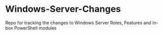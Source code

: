 # Windows-Server-Changes
Repo for tracking the changes to Windows Server Roles, Features and in-box PowerShell modules
